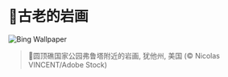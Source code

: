 # 🔖古老的岩画

![Bing Wallpaper](https://www.bing.com/th?id=OHR.FruitaPetroglyphs_ZH-CN5423905955_1920x1080.jpg&rf=LaDigue_1920x1080.jpg&pid=hp)

> 📝圆顶礁国家公园弗鲁塔附近的岩画, 犹他州, 美国 (© Nicolas VINCENT/Adobe Stock)
